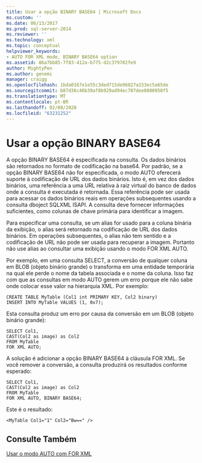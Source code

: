 ```yaml
---
title: Usar a opção BINARY BASE64 | Microsoft Docs
ms.custom: ''
ms.date: 06/13/2017
ms.prod: sql-server-2014
ms.reviewer: ''
ms.technology: xml
ms.topic: conceptual
helpviewer_keywords:
- AUTO FOR XML mode, BINARY BASE64 option
ms.assetid: 86a7bb85-7f83-412a-b775-d2c379702fe9
author: MightyPen
ms.author: genemi
manager: craigg
ms.openlocfilehash: 1bda0167e1e55c3ded715de96027a153ec5a65de
ms.sourcegitcommit: b87d36c46b39af8b929ad94ec707dee8800950f5
ms.translationtype: MT
ms.contentlocale: pt-BR
ms.lasthandoff: 02/08/2020
ms.locfileid: "63231252"
---
```

# <a name="use-the-binary-base64-option"></a>Usar a opção BINARY BASE64
  A opção BINARY BASE64 é especificada na consulta. Os dados binários são retornados no formato de codificação na base64. Por padrão, se a opção BINARY BASE64 não for especificada, o modo AUTO oferecerá suporte à codificação de URL dos dados binários. Isto é, em vez dos dados binários, uma referência a uma URL relativa à raiz virtual do banco de dados onde a consulta é executada é retornada. Essa referência pode ser usada para acessar os dados binários reais em operações subsequentes usando a consulta dboject SQLXML ISAPI. A consulta deve fornecer informações suficientes, como colunas de chave primária para identificar a imagem.  
  
 Para especificar uma consulta, se um alias for usado para a coluna binária da exibição, o alias será retornado na codificação de URL dos dados binários. Em operações subsequentes, o alias não tem sentido e a codificação de URL não pode ser usada para recuperar a imagem. Portanto não use alias ao consultar uma exibição usando o modo FOR XML AUTO.  
  
 Por exemplo, em uma consulta SELECT, a conversão de qualquer coluna em BLOB (objeto binário grande) o transforma em uma entidade temporária na qual ele perde o nome da tabela associada e o nome da coluna. Isso faz com que as consultas em modo AUTO gerem um erro porque ele não sabe onde colocar esse valor na hierarquia XML. Por exemplo:  
  
```  
CREATE TABLE MyTable (Col1 int PRIMARY KEY, Col2 binary)  
INSERT INTO MyTable VALUES (1, 0x7);  
```  
  
 Esta consulta produz um erro por causa da conversão em um BLOB (objeto binário grande):  
  
```  
SELECT Col1,  
CAST(Col2 as image) as Col2  
FROM MyTable  
FOR XML AUTO;  
```  
  
 A solução é adicionar a opção BINARY BASE64 à cláusula FOR XML. Se você remover a conversão, a consulta produzirá os resultados conforme esperado:  
  
```  
SELECT Col1,  
CAST(Col2 as image) as Col2  
FROM MyTable  
FOR XML AUTO, BINARY BASE64;  
```  
  
 Este é o resultado:  
  
```  
<MyTable Col1="1" Col2="Bw==" />  
```  
  
## <a name="see-also"></a>Consulte Também  
 [Usar o modo AUTO com FOR XML](use-auto-mode-with-for-xml.md)  
  
  
